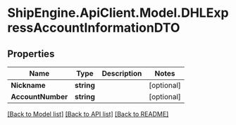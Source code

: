 # ShipEngine.ApiClient.Model.DHLExpressAccountInformationDTO
## Properties

Name | Type | Description | Notes
------------ | ------------- | ------------- | -------------
**Nickname** | **string** |  | [optional] 
**AccountNumber** | **string** |  | [optional] 

[[Back to Model list]](../README.md#documentation-for-models) [[Back to API list]](../README.md#documentation-for-api-endpoints) [[Back to README]](../README.md)

